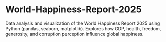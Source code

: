 # World-Happiness-Report-2025
Data analysis and visualization of the World Happiness Report 2025 using Python (pandas, seaborn, matplotlib). Explores how GDP, health, freedom, generosity, and corruption perception influence global happiness.
